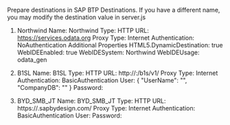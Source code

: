 Prepare destinations in SAP BTP Destinations.
If you have a different name, you may modify the destination value in server.js

1. Northwind
Name: Northwind
Type: HTTP
URL: https://services.odata.org
Proxy Type: Internet
Authentication: NoAuthentication
Additional Properties
HTML5.DynamicDestination: true
WebIDEEnabled: true
WebIDESystem: Northwind
WebIDEUsage: odata_gen

2. B1SL
Name: B1SL
Type: HTTP
URL: http://<domain>:<port>/b1s/v1/
Proxy Type: Internet
Authentication: BasicAuthentication
User: { "UserName": "<user>", "CompanyDB": "<companydb>" }
Password: <your password>

3. BYD_SMB_JT
Name: BYD_SMB_JT
Type: HTTP
URL: https://<tenantid>.sapbydesign.com/
Proxy Type: Internet
Authentication: BasicAuthentication
User: <user>
Password: <your password>
